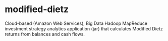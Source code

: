 # modified-dietz
Cloud-based (Amazon Web Services), Big Data Hadoop MapReduce investment strategy analytics application (jar) that calculates Modified Dietz returns from balances and cash flows.
